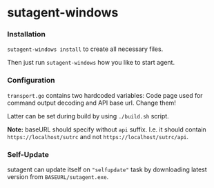 # sutagent-windows 

### Installation

`sutagent-windows install` to create all necessary files.

Then just run `sutagent-windows` how you like to start agent.

### Configuration

`transport.go` contains two hardcoded variables: Code page used for command
output decoding and API base url. Change them!

Latter can be set during build by using `./build.sh` script.

**Note:** baseURL should specify without `api` suffix.
I.e. it should contain `https://localhost/sutrc` and not `https://localhost/sutrc/api`.

### Self-Update

sutagent can update itself on `"selfupdate"` task by downloading latest version from `BASEURL/sutagent.exe`.
